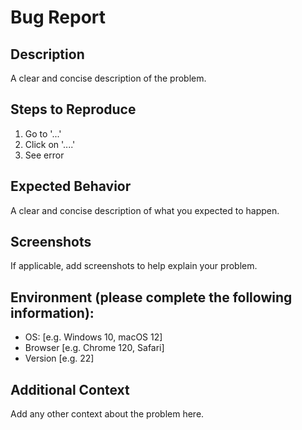 # Bug Report

## Description
A clear and concise description of the problem.

## Steps to Reproduce
1. Go to '...'
2. Click on '....'
3. See error

## Expected Behavior
A clear and concise description of what you expected to happen.

## Screenshots
If applicable, add screenshots to help explain your problem.

## Environment (please complete the following information):
- OS: [e.g. Windows 10, macOS 12]
- Browser [e.g. Chrome 120, Safari]
- Version [e.g. 22]

## Additional Context
Add any other context about the problem here.
